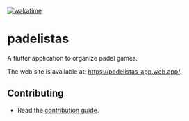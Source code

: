 [![wakatime](https://wakatime.com/badge/github/ValentinVignal/padelistas.svg)](https://wakatime.com/badge/github/ValentinVignal/padelistas)

# padelistas

A flutter application to organize padel games.

The web site is available at: https://padelistas-app.web.app/.


## Contributing

- Read the [contribution guide](https://github.com/ValentinVignal/padelistas/blob/main/docs/contributing.md).
